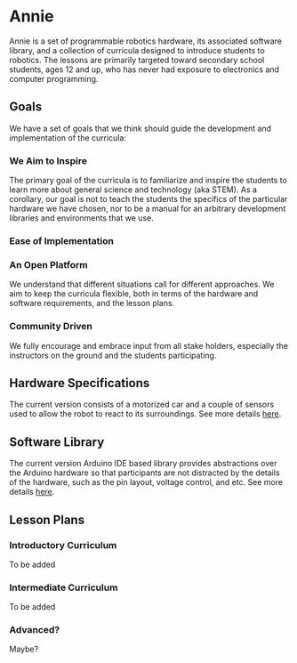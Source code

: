# Annie

Annie is a set of programmable robotics hardware, its associated software library, and a collection of curricula designed to introduce students to robotics.
The lessons are primarily targeted toward secondary school students, ages 12 and up, who has never had exposure to electronics and computer programming.

## Goals

We have a set of goals that we think should guide the development and implementation of the curricula:

### We Aim to Inspire
The primary goal of the curricula is to familiarize and inspire the students to learn more about general science and technology (aka STEM).
As a corollary, our goal is not to teach the students the specifics of the particular hardware we have chosen, nor to be a
manual for an arbitrary development libraries and environments that we use. 

### Ease of Implementation


### An Open Platform
We understand that different situations call for different approaches. We aim to keep the curricula flexible, both in terms 
of the hardware and software requirements, and the lesson plans.

### Community Driven
We fully encourage and embrace input from all stake holders, especially the instructors on the ground and the students participating.

## Hardware Specifications
The current version consists of a motorized car and a couple of sensors used to allow the robot to react to its surroundings.
See more details [here](hardware/README.md).

## Software Library
The current version Arduino IDE based library provides abstractions over the Arduino hardware so that participants are not distracted by the 
details of the hardware, such as the pin layout, voltage control, and etc.
See more details [here](library/arduino/README.md).

## Lesson Plans

### Introductory Curriculum
To be added

### Intermediate Curriculum
To be added

### Advanced?
Maybe?